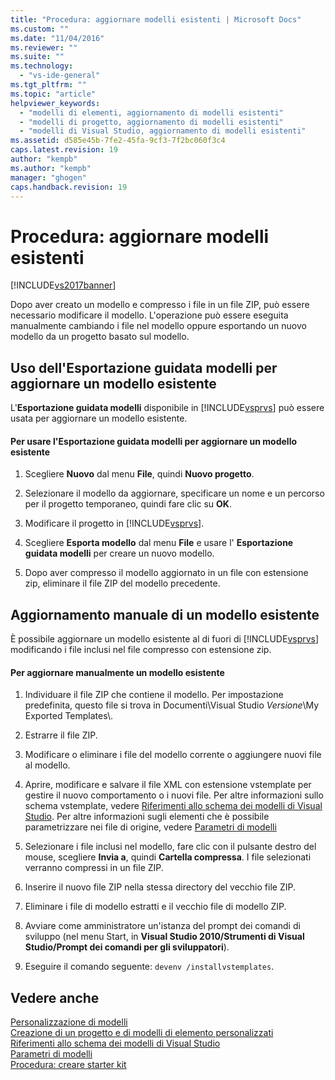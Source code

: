 ```yaml
---
title: "Procedura: aggiornare modelli esistenti | Microsoft Docs"
ms.custom: ""
ms.date: "11/04/2016"
ms.reviewer: ""
ms.suite: ""
ms.technology: 
  - "vs-ide-general"
ms.tgt_pltfrm: ""
ms.topic: "article"
helpviewer_keywords: 
  - "modelli di elementi, aggiornamento di modelli esistenti"
  - "modelli di progetto, aggiornamento di modelli esistenti"
  - "modelli di Visual Studio, aggiornamento di modelli esistenti"
ms.assetid: d585e45b-7fe2-45fa-9cf3-7f2bc060f3c4
caps.latest.revision: 19
author: "kempb"
ms.author: "kempb"
manager: "ghogen"
caps.handback.revision: 19
---
```

# Procedura: aggiornare modelli esistenti
[!INCLUDE[vs2017banner](../code-quality/includes/vs2017banner.md)]

Dopo aver creato un modello e compresso i file in un file ZIP, può essere necessario modificare il modello.  L'operazione può essere eseguita manualmente cambiando i file nel modello oppure esportando un nuovo modello da un progetto basato sul modello.  
  
## Uso dell'Esportazione guidata modelli per aggiornare un modello esistente  
 L'**Esportazione guidata modelli** disponibile in [!INCLUDE[vsprvs](../code-quality/includes/vsprvs_md.md)] può essere usata per aggiornare un modello esistente.  
  
#### Per usare l'Esportazione guidata modelli per aggiornare un modello esistente  
  
1.  Scegliere **Nuovo** dal menu **File**, quindi **Nuovo progetto**.  
  
2.  Selezionare il modello da aggiornare, specificare un nome e un percorso per il progetto temporaneo, quindi fare clic su **OK**.  
  
3.  Modificare il progetto in [!INCLUDE[vsprvs](../code-quality/includes/vsprvs_md.md)].  
  
4.  Scegliere **Esporta modello** dal menu **File** e usare l' **Esportazione guidata modelli** per creare un nuovo modello.  
  
5.  Dopo aver compresso il modello aggiornato in un file con estensione zip, eliminare il file ZIP del modello precedente.  
  
## Aggiornamento manuale di un modello esistente  
 È possibile aggiornare un modello esistente al di fuori di [!INCLUDE[vsprvs](../code-quality/includes/vsprvs_md.md)] modificando i file inclusi nel file compresso con estensione zip.  
  
#### Per aggiornare manualmente un modello esistente  
  
1.  Individuare il file ZIP che contiene il modello.  Per impostazione predefinita, questo file si trova in Documenti\\Visual Studio *Versione*\\My Exported Templates\\.  
  
2.  Estrarre il file ZIP.  
  
3.  Modificare o eliminare i file del modello corrente o aggiungere nuovi file al modello.  
  
4.  Aprire, modificare e salvare il file XML con estensione vstemplate per gestire il nuovo comportamento o i nuovi file.  Per altre informazioni sullo schema vstemplate, vedere [Riferimenti allo schema dei modelli di Visual Studio](../extensibility/visual-studio-template-schema-reference.md).  Per altre informazioni sugli elementi che è possibile parametrizzare nei file di origine, vedere [Parametri di modelli](../ide/template-parameters.md)  
  
5.  Selezionare i file inclusi nel modello, fare clic con il pulsante destro del mouse, scegliere **Invia a**, quindi **Cartella compressa**.  I file selezionati verranno compressi in un file ZIP.  
  
6.  Inserire il nuovo file ZIP nella stessa directory del vecchio file ZIP.  
  
7.  Eliminare i file di modello estratti e il vecchio file di modello ZIP.  
  
8.  Avviare come amministratore un'istanza del prompt dei comandi di sviluppo \(nel menu Start, in **Visual Studio 2010\/Strumenti di Visual Studio\/Prompt dei comandi per gli sviluppatori**\).  
  
9. Eseguire il comando seguente: `devenv /installvstemplates`.  
  
## Vedere anche  
 [Personalizzazione di modelli](../ide/customizing-project-and-item-templates.md)   
 [Creazione di un progetto e di modelli di elemento personalizzati](../ide/creating-project-and-item-templates.md)   
 [Riferimenti allo schema dei modelli di Visual Studio](../extensibility/visual-studio-template-schema-reference.md)   
 [Parametri di modelli](../ide/template-parameters.md)   
 [Procedura: creare starter kit](../ide/how-to-create-starter-kits.md)